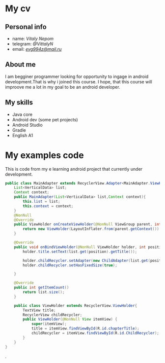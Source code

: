 # My cv
## Personal info
- name: *Vitaly Nepom*
- telegram: *@VittalyN*
- email: *evg994z@mail.ru*

## About me
I am begginer programmer looking for opportunity to ingage in android development.That is why i joined this course.  I hope, that this course will improove me 
a lot in my goal to be an android developer.

## My skills
- Java core
- Android dev (some pet projects)
- Android Studio
- Gradle
- English A1

# My examples code
This is code from my e learning android project that currently under development.

```java
public class MainAdapter extends RecyclerView.Adapter<MainAdapter.ViewHolder> {
    List<VerticalData> list;
    Context context;
    public MainAdapter(List<VerticalData> list,Context context){
        this.list = list;
        this.context = context;
    }
    @NonNull
    @Override
    public ViewHolder onCreateViewHolder(@NonNull ViewGroup parent, int viewType) {
        return new ViewHolder(LayoutInflater.from(parent.getContext()).inflate(R.layout.chapter_layout,parent,false));
    }

    @Override
    public void onBindViewHolder(@NonNull ViewHolder holder, int position) {
        holder.title.setText(list.get(position).getTitle());

        holder.childRecycler.setAdapter(new ChildAdapter(list.get(position).getItemData()));
        holder.childRecycler.setHasFixedSize(true);

    }

    @Override
    public int getItemCount() 
        return list.size();
    }

    public class ViewHolder extends RecyclerView.ViewHolder{
        TextView title;
        RecyclerView childRecycler;
        public ViewHolder(@NonNull View itemView) {
            super(itemView);
            title = itemView.findViewById(R.id.chapterTitle);
            childRecycler = itemView.findViewById(R.id.ChildRecycler);
        }
    }
}
```
.
